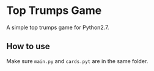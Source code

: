# Top Trumps Game
A simple top trumps game for Python2.7.
## How to use
Make sure `main.py` and `cards.pyt` are in the same folder.
